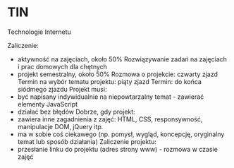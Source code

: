 # TIN
Technologie Internetu

Zaliczenie:
- aktywność na zajęciach, około 50%
Rozwiązywanie zadań na zajęciach i prac domowych dla chętnych
- projekt semestralny, około 50%
Rozmowa o projekcie: czwarty zjazd
Termin na wybór tematu projektu: piąty zjazd Termin: do końca siódmego zjazdu
Projekt musi:
- być napisany indywidualnie na niepowtarzalny temat - zawierać elementy JavaScript
- działać bez błędów
Dobrze, gdy projekt:
- zawiera inne zagadnienia z zajęć: HTML, CSS, responsywność, manipulacje DOM, jQuery itp.
- ma w sobie coś ciekawego (np. pomysł, wygląd, koncepcję, oryginalny temat lub sposób działania)
Zaliczenie projektu:
- przesłanie linku do projektu (adres strony www) - rozmowa w czasie zajęć
